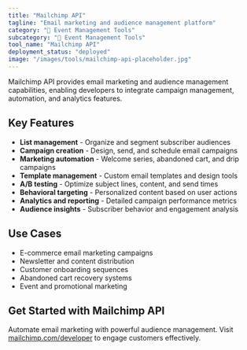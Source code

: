 ```yaml
---
title: "Mailchimp API"
tagline: "Email marketing and audience management platform"
category: "🎪 Event Management Tools"
subcategory: "🎪 Event Management Tools"
tool_name: "Mailchimp API"
deployment_status: "deployed"
image: "/images/tools/mailchimp-api-placeholder.jpg"
---
```

Mailchimp API provides email marketing and audience management capabilities, enabling developers to integrate campaign management, automation, and analytics features.

## Key Features

- **List management** - Organize and segment subscriber audiences
- **Campaign creation** - Design, send, and schedule email campaigns
- **Marketing automation** - Welcome series, abandoned cart, and drip campaigns
- **Template management** - Custom email templates and design tools
- **A/B testing** - Optimize subject lines, content, and send times
- **Behavioral targeting** - Personalized content based on user actions
- **Analytics and reporting** - Detailed campaign performance metrics
- **Audience insights** - Subscriber behavior and engagement analysis

## Use Cases

- E-commerce email marketing campaigns
- Newsletter and content distribution
- Customer onboarding sequences
- Abandoned cart recovery systems
- Event and promotional marketing

## Get Started with Mailchimp API

Automate email marketing with powerful audience management. Visit [mailchimp.com/developer](https://mailchimp.com/developer) to engage customers effectively.